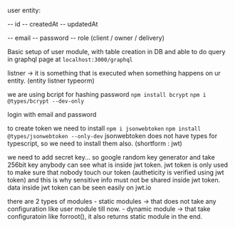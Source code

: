 user entity:

-- id
-- createdAt
-- updatedAt

-- email
-- password
-- role (client / owner / delivery)




Basic setup of user module, with table creation in DB and able to do query in graphql page at
``` localhost:3000/graphql ```



listner -> it is something that is executed when something happens on ur entity.
(entity listner typeorm)

we are using bcript for hashing password
``` npm install bcrypt ```
``` npm i @types/bcrypt --dev-only ```


login with email and password

to create token we need to install ``` npm i jsonwebtoken ``` ``` npm install @types/jsonwebtoken --only-dev ```
jsonwebtoken does not have types for typescript, so we need to install them also. (shortform : jwt)

we need to add secret key... so google random key generator and take 256bit key
anybody can see what is inside jwt token.
jwt token is only used to make sure that nobody touch our token (autheticity is verified using jwt token) and this is why sensitive info must not be shared inside jwt token.
data inside jwt token can be seen easily on jwt.io

there are 2 types of modules
    - static modules -> that does not take any configuration like user module till now.
    - dynamic module -> that take configuratoin like forroot(), it also returns static module in the end.
